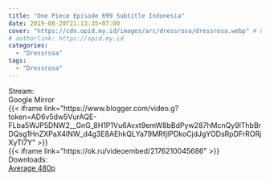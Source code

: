 ```yaml
---
title: "One Piece Episode 699 Subtitle Indonesia"
date: 2019-08-20T21:13:35+07:00
cover: "https://cdn.opid.my.id/images/arc/dressrosa/dressrosa.webp" # Optional, cover
# authorlink: https://opid.my.id
categories:
  - "Dressrosa"
tags:
  - "Dressrosa"
---
```

<div class="ui menu violet borderless inverted">
  <div class="header item active">
        Stream:
    </div>
  <a class="active item" data-tab="google">
    <i class="google drive icon"></i> Google
  </a>
  <a class="item nounderline" data-tab="mirror">
    <i class="odnoklassniki icon"></i> Mirror
  </a>
</div>
<div class="ui bottom attached tab segment active" style="border:0 !important;" data-tab="google">
{{< iframe link="https://www.blogger.com/video.g?token=AD6v5dw5VurAQE-FLba5WJP5DNW2__GnG_8H1P1Vu6Avxt9emW8bBdPyw287hMcnQy9lThbBrDQsg1HnZXPaX4INW_d4g3E8AEhkQLYa79MRfjIPDkoCjdJgYODsRpDFrRORjXyTI7Y" >}}
</div>
<div class="ui bottom attached tab segment" style="border:0 !important;" data-tab="mirror">
{{< iframe link="https://ok.ru/videoembed/2176210045686" >}}
</div>
<div class="ui menu violet borderless inverted">
  <div class="header item active">
        Downloads:
    </div>
  <a class="item nounderline" href="https://ouo.io/g5osGs" target="_blank" rel="dofollow"><i class="google drive icon"></i>
    Average 480p</a>
</div>